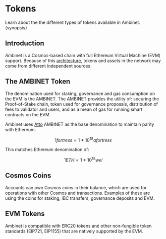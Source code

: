 <!--
order: 2
-->

# Tokens

Learn about the the different types of tokens available in Ambinet. {synopsis}

## Introduction

Ambinet is a Cosmos-based chain with full Ethereum Virtual Machine (EVM) support. Because of this [architecture](./../technical_concepts/architecture.md), tokens and assets in the network may come from different independent sources.

## The AMBINET Token

The denomination used for staking, governance and gas consumption on the EVM is the AMBINET. The AMBINET provides the utility of: securing the Proof-of-Stake chain, token used for governance proposals, distribution of fees to validator and users, and as a mean of gas for running smart contracts on the EVM.

Ambinet uses [Atto](https://en.wikipedia.org/wiki/Atto-) AMBINET as the base denomination to maintain parity with Ethereum.

$$1 fortress = 1 ~ * ~ 10^{18} afortress$$

This matches Ethereum denomination of:

$$1 ETH = 1 ~ * ~ 10^{18} wei$$

## Cosmos Coins

Accounts can own Cosmos coins in their balance, which are used for operations with other Cosmos and transactions. Examples of these are using the coins for staking, IBC transfers, governance deposits and EVM.

## EVM Tokens

Ambinet is compatible with ERC20 tokens and other non-fungible token standards (EIP721, EIP1155)
that are natively supported by the EVM.
